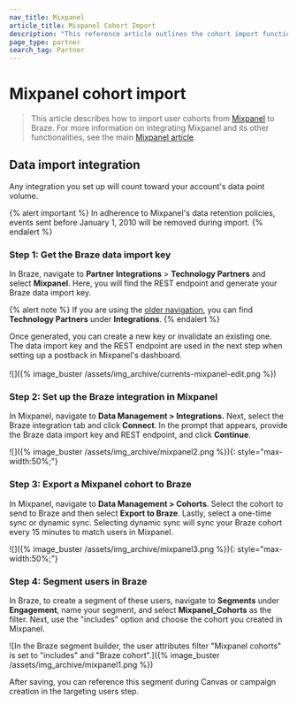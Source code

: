 ```yaml
---
nav_title: Mixpanel
article_title: Mixpanel Cohort Import
description: "This reference article outlines the cohort import functionality of Mixpanel, a business analytics platform, allowing you to import Mixpanel Cohorts into Braze to create Braze segments that can be used to target users in future Braze campaigns or Canvases."
page_type: partner
search_tag: Partner
---
```


# Mixpanel cohort import

> This article describes how to import user cohorts from [Mixpanel](https://mixpanel.com/) to Braze. For more information on integrating Mixpanel and its other functionalities, see the main [Mixpanel article]({{site.baseurl}}/partners/data_and_infrastructure_agility/analytics/mixpanel_for_currents/).

## Data import integration

Any integration you set up will count toward your account's data point volume.

{% alert important %}
In adherence to Mixpanel's data retention policies, events sent before January 1, 2010 will be removed during import.
{% endalert %}

### Step 1: Get the Braze data import key

In Braze, navigate to **Partner Integrations** > **Technology Partners** and select **Mixpanel**. Here, you will find the REST endpoint and generate your Braze data import key. 

{% alert note %}
If you are using the [older navigation]({{site.baseurl}}/navigation), you can find **Technology Partners** under **Integrations**.
{% endalert %}

Once generated, you can create a new key or invalidate an existing one. The data import key and the REST endpoint are used in the next step when setting up a postback in Mixpanel's dashboard.<br><br>![]({% image_buster /assets/img_archive/currents-mixpanel-edit.png %})

### Step 2: Set up the Braze integration in Mixpanel

In Mixpanel, navigate to **Data Management > Integrations.** Next, select the Braze integration tab and click **Connect**. In the prompt that appears, provide the Braze data import key and REST endpoint, and click **Continue**.

![]({% image_buster /assets/img_archive/mixpanel2.png %}){: style="max-width:50%;"}

### Step 3: Export a Mixpanel cohort to Braze

In Mixpanel, navigate to **Data Management > Cohorts**. Select the cohort to send to Braze and then select **Export to Braze**. Lastly, select a one-time sync or dynamic sync. Selecting dynamic sync will sync your Braze cohort every 15 minutes to match users in Mixpanel. 

![]({% image_buster /assets/img_archive/mixpanel3.png %}){: style="max-width:50%;"}

### Step 4: Segment users in Braze

In Braze, to create a segment of these users, navigate to **Segments** under **Engagement**, name your segment, and select **Mixpanel_Cohorts** as the filter. Next, use the "includes" option and choose the cohort you created in Mixpanel. 

![In the Braze segment builder, the user attributes filter "Mixpanel cohorts" is set to "includes" and "Braze cohort".]({% image_buster /assets/img_archive/mixpanel1.png %})

After saving, you can reference this segment during Canvas or campaign creation in the targeting users step.